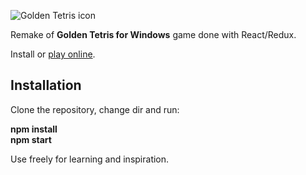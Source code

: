 ![Golden Tetris icon](http://gsbelarus.com/gs/tetris/images/tetris-icon.png)

Remake of **Golden Tetris for Windows** game done with React/Redux.

Install or [play online](http://gsbelarus.com/gs/tetris).

## Installation

Clone the repository, change dir and run:

**npm install**  
**npm start**

Use freely for learning and inspiration.

